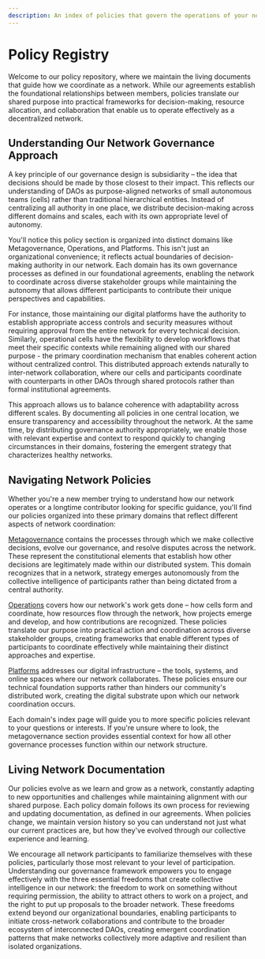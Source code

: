 ```yaml
---
description: An index of policies that govern the operations of your networked organization
---
```


# Policy Registry

Welcome to our policy repository, where we maintain the living documents that guide how we coordinate as a network. While our agreements establish the foundational relationships between members, policies translate our shared purpose into practical frameworks for decision-making, resource allocation, and collaboration that enable us to operate effectively as a decentralized network.

## Understanding Our Network Governance Approach

A key principle of our governance design is subsidiarity – the idea that decisions should be made by those closest to their impact. This reflects our understanding of DAOs as purpose-aligned networks of small autonomous teams (cells) rather than traditional hierarchical entities. Instead of centralizing all authority in one place, we distribute decision-making across different domains and scales, each with its own appropriate level of autonomy.

You'll notice this policy section is organized into distinct domains like Metagovernance, Operations, and Platforms. This isn't just an organizational convenience; it reflects actual boundaries of decision-making authority in our network. Each domain has its own governance processes as defined in our foundational agreements, enabling the network to coordinate across diverse stakeholder groups while maintaining the autonomy that allows different participants to contribute their unique perspectives and capabilities.

For instance, those maintaining our digital platforms have the authority to establish appropriate access controls and security measures without requiring approval from the entire network for every technical decision. Similarly, operational cells have the flexibility to develop workflows that meet their specific contexts while remaining aligned with our shared purpose - the primary coordination mechanism that enables coherent action without centralized control. This distributed approach extends naturally to inter-network collaboration, where our cells and participants coordinate with counterparts in other DAOs through shared protocols rather than formal institutional agreements.

This approach allows us to balance coherence with adaptability across different scales. By documenting all policies in one central location, we ensure transparency and accessibility throughout the network. At the same time, by distributing governance authority appropriately, we enable those with relevant expertise and context to respond quickly to changing circumstances in their domains, fostering the emergent strategy that characterizes healthy networks.

## Navigating Network Policies

Whether you're a new member trying to understand how our network operates or a longtime contributor looking for specific guidance, you'll find our policies organized into these primary domains that reflect different aspects of network coordination:

[Metagovernance](metagovernance/) contains the processes through which we make collective decisions, evolve our governance, and resolve disputes across the network. These represent the constitutional elements that establish how other decisions are legitimately made within our distributed system. This domain recognizes that in a network, strategy emerges autonomously from the collective intelligence of participants rather than being dictated from a central authority.

[Operations](operations/) covers how our network's work gets done – how cells form and coordinate, how resources flow through the network, how projects emerge and develop, and how contributions are recognized. These policies translate our purpose into practical action and coordination across diverse stakeholder groups, creating frameworks that enable different types of participants to coordinate effectively while maintaining their distinct approaches and expertise.

[Platforms](platforms/) addresses our digital infrastructure – the tools, systems, and online spaces where our network collaborates. These policies ensure our technical foundation supports rather than hinders our community's distributed work, creating the digital substrate upon which our network coordination occurs.

Each domain's index page will guide you to more specific policies relevant to your questions or interests. If you're unsure where to look, the metagovernance section provides essential context for how all other governance processes function within our network structure.

## Living Network Documentation

Our policies evolve as we learn and grow as a network, constantly adapting to new opportunities and challenges while maintaining alignment with our shared purpose. Each policy domain follows its own process for reviewing and updating documentation, as defined in our agreements. When policies change, we maintain version history so you can understand not just what our current practices are, but how they've evolved through our collective experience and learning.

We encourage all network participants to familiarize themselves with these policies, particularly those most relevant to your level of participation. Understanding our governance framework empowers you to engage effectively with the three essential freedoms that create collective intelligence in our network: the freedom to work on something without requiring permission, the ability to attract others to work on a project, and the right to put up proposals to the broader network. These freedoms extend beyond our organizational boundaries, enabling participants to initiate cross-network collaborations and contribute to the broader ecosystem of interconnected DAOs, creating emergent coordination patterns that make networks collectively more adaptive and resilient than isolated organizations.